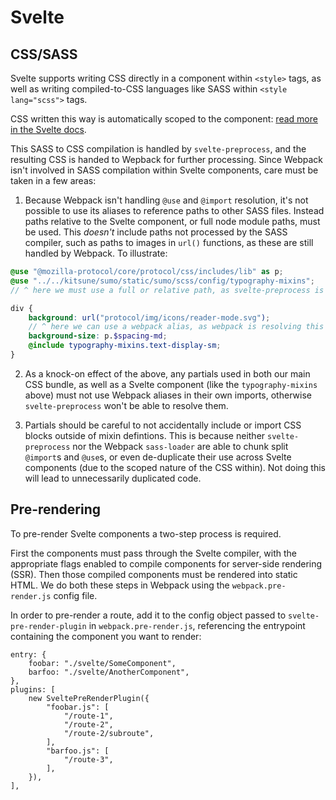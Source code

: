 # Svelte

## CSS/SASS

Svelte supports writing CSS directly in a component within `<style>` tags,
as well as writing compiled-to-CSS languages like SASS within `<style lang="scss">` tags.

CSS written this way is automatically scoped to the component:
[read more in the Svelte docs](https://svelte.dev/docs#component-format-style).

This SASS to CSS compilation is handled by `svelte-preprocess`,
and the resulting CSS is handed to Wepback for further processing.
Since Webpack isn't involved in SASS compilation within Svelte components,
care must be taken in a few areas:

1. Because Webpack isn't handling `@use` and `@import` resolution,
   it's not possible to use its aliases to reference paths to other SASS files.
   Instead paths relative to the Svelte component,
   or full node module paths,
   must be used.
   This _doesn't_ include paths not processed by the SASS compiler,
   such as paths to images in `url()` functions,
   as these are still handled by Webpack.
   To illustrate:

```scss
@use "@mozilla-protocol/core/protocol/css/includes/lib" as p;
@use "../../kitsune/sumo/static/sumo/scss/config/typography-mixins";
// ^ here we must use a full or relative path, as svelte-preprocess is resolving this

div {
    background: url("protocol/img/icons/reader-mode.svg");
    // ^ here we can use a webpack alias, as webpack is resolving this
    background-size: p.$spacing-md;
    @include typography-mixins.text-display-sm;
}
```

2. As a knock-on effect of the above,
   any partials used in both our main CSS bundle,
   as well as a Svelte component (like the `typography-mixins` above)
   must not use Webpack aliases in their own imports,
   otherwise `svelte-preprocess` won't be able to resolve them.

3. Partials should be careful to not accidentally include or import CSS blocks outside of mixin defintions.
   This is because neither `svelte-preprocess` nor the Webpack `sass-loader` are able to chunk split `@import`s and `@use`s,
   or even de-duplicate their use across Svelte components (due to the scoped nature of the CSS within).
   Not doing this will lead to unnecessarily duplicated code.

## Pre-rendering

To pre-render Svelte components a two-step process is required.

First the components must pass through the Svelte compiler,
with the appropriate flags enabled to compile components for server-side rendering (SSR).
Then those compiled components must be rendered into static HTML.
We do both these steps in Webpack using the `webpack.pre-render.js` config file.

In order to pre-render a route,
add it to the config object passed to `svelte-pre-render-plugin` in `webpack.pre-render.js`,
referencing the entrypoint containing the component you want to render:

```
entry: {
    foobar: "./svelte/SomeComponent",
    barfoo: "./svelte/AnotherComponent",
},
plugins: [
    new SveltePreRenderPlugin({
        "foobar.js": [
            "/route-1",
            "/route-2",
            "/route-2/subroute",
        ],
        "barfoo.js": [
            "/route-3",
        ],
    }),
],
```
